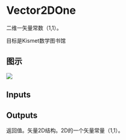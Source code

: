 # Vector2DOne

二维一矢量常数（1,1）。

目标是Kismet数学图书馆

## 图示

![]($-20221218-19590020.png)

## Inputs

## Outputs

返回值。矢量2D结构。2D的一个矢量常量（1,1）。
